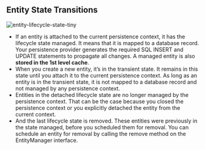 ## Entity State Transitions

![entity-lifecycle-state-tiny](https://user-images.githubusercontent.com/6800366/43622045-aa5dd16e-971d-11e8-8971-c004dacc9df5.png)


* If an entity is attached to the current persistence context, it has the lifecycle state managed. 
It means that it is mapped to a database record. Your persistence provider generates the required SQL INSERT and UPDATE statements
to propagate all changes. A managed entity is also **stored in the 1st level cache**.
* When you create a new entity, it’s in the transient state. It remains in this state until you attach it to the current persistence 
context. As long as an entity is in the transient state, it is not mapped to a database record and not managed by any persistence context.
* Entities in the detached lifecycle state are no longer managed by the persistence context. That can be the case because 
you closed the persistence context or you explicitly detached the entity from the current context. 
* And the last lifecycle state is removed. These entities were previously in the state managed, before you scheduled them 
for removal. You can schedule an entity for removal by calling the remove method on the EntityManager interface.
